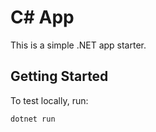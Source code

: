 # C# App

This is a simple .NET app starter.

## Getting Started

To test locally, run: 
```sh
dotnet run
```
